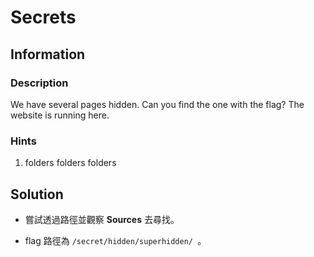 # Secrets

## Information

### Description

We have several pages hidden. Can you find the one with the flag?
The website is running here.


### Hints

1. folders folders folders


## Solution

* 嘗試透過路徑並觀察 **Sources** 去尋找。

* flag 路徑為  `/secret/hidden/superhidden/ `。